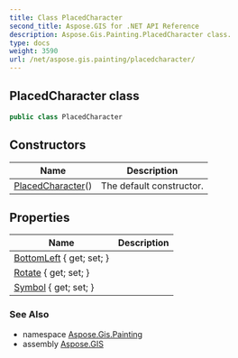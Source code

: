 ```yaml
---
title: Class PlacedCharacter
second_title: Aspose.GIS for .NET API Reference
description: Aspose.Gis.Painting.PlacedCharacter class. 
type: docs
weight: 3590
url: /net/aspose.gis.painting/placedcharacter/
---
```

## PlacedCharacter class

```csharp
public class PlacedCharacter
```

## Constructors

| Name | Description |
| --- | --- |
| [PlacedCharacter](placedcharacter/)() | The default constructor. |

## Properties

| Name | Description |
| --- | --- |
| [BottomLeft](../../aspose.gis.painting/placedcharacter/bottomleft/) { get; set; } |  |
| [Rotate](../../aspose.gis.painting/placedcharacter/rotate/) { get; set; } |  |
| [Symbol](../../aspose.gis.painting/placedcharacter/symbol/) { get; set; } |  |

### See Also

* namespace [Aspose.Gis.Painting](../../aspose.gis.painting/)
* assembly [Aspose.GIS](../../)


